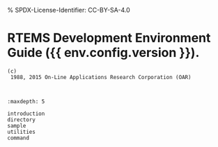 % SPDX-License-Identifier: CC-BY-SA-4.0

# RTEMS Development Environment Guide ({{ env.config.version }}).

```{topic} Copyrights and License
(c)
 1988, 2015 On-Line Applications Research Corporation (OAR)
```

```{include} ../common/license.md
```

```{include} ../common/header.md
```

```{toctree}
:maxdepth: 5

introduction
directory
sample
utilities
command
```
